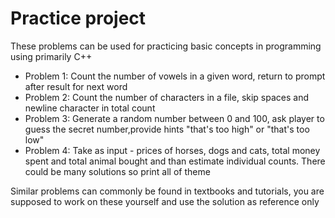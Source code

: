 # Practice project
<p> These problems can be used for practicing basic concepts in programming using primarily C++ </p>
<ul>
	<li> Problem 1: Count the number of vowels in a given word, return to prompt after result for next word</li>
	<li> Problem 2: Count the number of characters in a file, skip spaces and newline character in total count</li>
	<li> Problem 3: Generate a random number between 0 and 100, ask player to guess the secret number,provide hints "that's too high" or "that's too low"</li>
	<li> Problem 4: Take as input - prices of horses, dogs and cats, total money spent and total animal bought and than estimate individual counts. There could be many solutions so print all of theme</li>
</ul>
<p> Similar problems can commonly be found in textbooks and tutorials, you are supposed to work on these yourself and use the solution as reference only </p>
